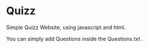 # Quizz
Simple Quizz Website, using javascript and html.

You can simply add Questions inside the Questions.txt .
